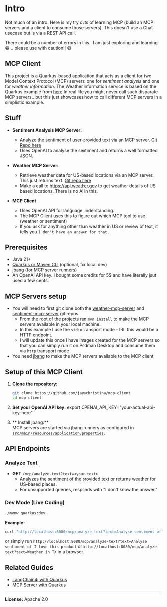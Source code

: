 # Intro

Not much of an intro. Here is my try outs of learning MCP (build an MCP servers and a client to consume those servers). This doesn't use a Chat usecase but is via a REST API call.

There could be a number of errors in this.. I am just exploring and learning 😁 .. please use with caution!! 😅

## MCP Client

This project is a Quarkus-based application that acts as a client for two Model Context Protocol (MCP) servers: one for *sentiment analysis* and one for *weather information*. The Weather information service is based on the Quarkus example from [here](https://quarkus.io/blog/mcp-server/)
In real life you might never call such disparate MCP servers.. but this just showcases how to call different MCP servers in a simplistic example.

## Stuff

- **Sentiment Analysis MCP Server:** 
   - Analyze the sentiment of user-provided text via an MCP server. [Git Repo here](https://github.com/jayachristina/weather-mcp-server) 
   - Uses OpenAI to analyse the sentiment and returns a well formatted JSON.

- **Weather MCP Server:** 
   - Retrieve weather data for US-based locations via an MCP server. This just returns text. [Git repo here](https://github.com/jayachristina/sentiment-mcp-server)
   - Make a call to https://api.weather.gov to get weather details of US based locations. There is no AI in this.
- **MCP Client**  
   - Uses OpenAI API for language understanding. 
   - The MCP Client uses this to figure out which MCP tool to use (weather or sentiment)
   - If you ask for anything other than weather in US or review of text, it tells you `I don't have an answer for that.` 

## Prerequisites

- Java 21+
- [Quarkus or Maven CLI](https://quarkus.io/guides/cli-tooling) (optional, for local dev)
- [jbang](https://www.jbang.dev/) (for MCP server runners)
- An OpenAI API key. I bought some credits for 5$ and have literally jsut used a few cents. 

## MCP Servers setup

* You will need to first git clone both the [weather-mcp-server](https://github.com/jayachristina/weather-mcp-server ) and [sentiment-mcp-server](https://github.com/jayachristina/sentiment-mcp-server) git repos. 
   * From the root of the projects run `mvn install` to make the MCP servers available in your local machine. 
   * In this example I use the `stdio` transport mode - IRL this would be a HTTP endpoint. 
   * I will update this once I have images created for the MCP servers so that you can simply run it on Podman Desktop and consume them via `http` transport mode
* You need [jbang](https://www.jbang.dev/) to make the MCP servers available to the MCP client

## Setup of this MCP Client

1. **Clone the repository:**
   ```bash
   git clone https://github.com/jayachristina/mcp-client
   cd mcp-client
   ```

2. **Set your OpenAI API key:**
     export OPENAI_API_KEY="your-actual-api-key-here"
   
  
3. ** Install jbang:**  
   MCP servers are started via jbang runners as configured in [`src/main/resources/application.properties`](src/main/resources/application.properties).

## API Endpoints

### Analyze Text

- **GET** `/mcp/analyze-text?text=<your-text>`
  - Analyzes the sentiment of the provided text or returns weather for US-based places.
  - For unsupported queries, responds with "I don't know the answer."


### Dev Mode (Live Coding)

```bash
./mvnw quarkus:dev
```

**Example:**
```bash
curl "http://localhost:8080/mcp/analyze-text?text=Analyse sentiment of I love this product"
```

or simply run `http://localhost:8080/mcp/analyze-text?text=Analyse sentiment of I love this product` or `http://localhost:8080/mcp/analyze-text?text=Weather in TX` in a browser.



## Related Guides

- [LangChain4j with Quarkus](https://docs.quarkiverse.io/quarkus-langchain4j/dev/index.html)
- [MCP Server with Quarkus](https://docs.quarkiverse.io/quarkus-mcp-server/dev/index.html)

---
**License:** Apache 2.0



